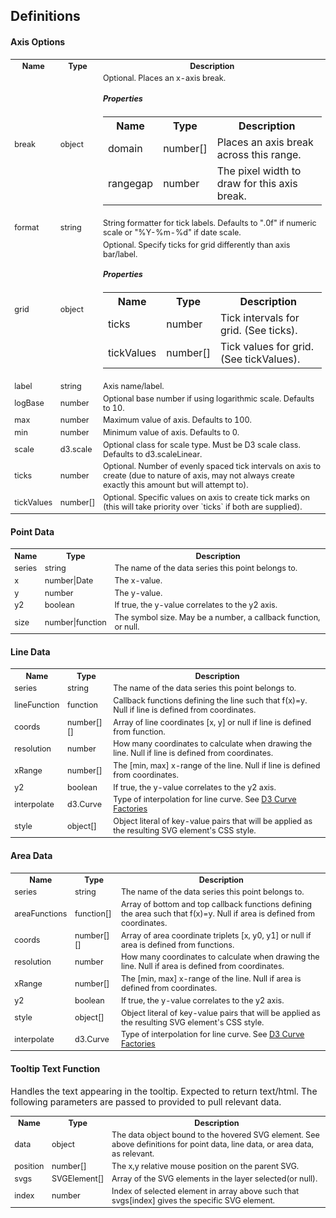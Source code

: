 ## Definitions ##

#### Axis Options ####

<table style="font-size:0.9em;">
  <tbody>
    <tr>
      <th>Name</th><th>Type</th><th>Description</th>
    </tr>
    <tr>
      <td>break</td>
      <td>object</td>
      <td>
        Optional. Places an x-axis break.
        <h5>Properties</h5>
        <table>
          <tbody>
            <tr>
              <th>Name</th><th>Type</th><th>Description</th>
            </tr>
            <tr>
              <td>domain</td><td>number[]</td><td>Places an axis break across this range.</td>
            </tr>
            <tr>
              <td>rangegap</td><td>number</td><td>The pixel width to draw for this axis break.</td>
            </tr>
          </tbody>
        </table>
      </td>
    </tr>
    <tr>
      <td>format</td><td>string</td><td>String formatter for tick labels. Defaults to ".0f" if numeric scale or "%Y-%m-%d" if date scale.</td>
    </tr>
    <tr>
      <td>grid</td>
      <td>object</td>
      <td>
        Optional. Specify ticks for grid differently than axis bar/label.
        <h5>Properties</h5>
        <table>
          <tbody>
            <tr>
              <th>Name</th><th>Type</th><th>Description</th>
            </tr>
            <tr>
              <td>ticks</td><td>number</td><td>Tick intervals for grid. (See ticks).</td>
            </tr>
            <tr>
              <td>tickValues</td><td>number[]</td><td>Tick values for grid. (See tickValues).</td>
            </tr>
          </tbody>
        </table>
      </td>
    </tr>
    <tr>
      <td>label</td><td>string</td><td>Axis name/label.</td>
    </tr>
    <tr>
      <td>logBase</td><td>number</td><td>Optional base number if using logarithmic scale. Defaults to 10.</td>
    </tr>
    <tr>
      <td>max</td><td>number</td><td>Maximum value of axis. Defaults to 100.</td>
    </tr>
    <tr>
      <td>min</td><td>number</td><td>Minimum value of axis. Defaults to 0.</td>
    </tr>
    <tr>
      <td>scale</td><td>d3.scale</td><td>Optional class for scale type. Must be D3 scale class. Defaults to d3.scaleLinear.</td>
    </tr>
    <tr>
      <td>ticks</td><td>number</td><td>Optional. Number of evenly spaced tick intervals on axis to create (due to nature of axis, may not always create exactly this amount but will attempt to).</td>
    </tr>
    <tr>
      <td>tickValues</td><td>number[]</td><td>Optional. Specific values on axis to create tick marks on (this will take priority over `ticks` if both are supplied).</td>
    </tr>
  </tbody>
</table>

#### Point Data ####

<table style="font-size:0.9em;">
  <tbody>
    <tr>
      <th>Name</th><th>Type</th><th>Description</th>
    </tr>
    <tr>
      <td>series</td><td>string</td><td>The name of the data series this point belongs to.</td>
    </tr>
    <tr>
      <td>x</td><td>number|Date</td><td>The x-value.</td>
    </tr>
    <tr>
      <td>y</td><td>number</td><td>The y-value.</td>
    </tr>
    <tr>
      <td>y2</td><td>boolean</td><td>If true, the y-value correlates to the y2 axis.</td>
    </tr>
    <tr>
      <td>size</td><td>number|function</td><td>The symbol size. May be a number, a callback function, or null.</td>
    </tr>
  </tbody>
</table>

#### Line Data ####

<table style="font-size:0.9em;">
  <tbody>
    <tr>
      <th>Name</th><th>Type</th><th>Description</th>
    </tr>
    <tr>
      <td>series</td><td>string</td><td>The name of the data series this point belongs to.</td>
    </tr>
    <tr>
      <td>lineFunction</td><td>function</td><td>Callback functions defining the line such that f(x)=y. Null if line is defined from coordinates.</td>
    </tr>
    <tr>
      <td>coords</td><td>number[][]</td><td>Array of line coordinates [x, y] or null if line is defined from function.</td>
    </tr>
    <tr>
      <td>resolution</td><td>number</td><td>How many coordinates to calculate when drawing the line. Null if line is defined from coordinates.</td>
    </tr>
    <tr>
      <td>xRange</td><td>number[]</td><td>The [min, max] x-range of the line. Null if line is defined from coordinates.</td>
    </tr>
    <tr>
      <td>y2</td><td>boolean</td><td>If true, the y-value correlates to the y2 axis.</td>
    </tr>
    <tr>
      <td>interpolate</td><td>d3.Curve</td><td>Type of interpolation for line curve. See <a href="https://github.com/d3/d3-shape#curves" target="_blank">D3 Curve Factories</a></td>
    </tr>
    <tr>
      <td>style</td><td>object[]</td><td>Object literal of key-value pairs that will be applied as the resulting SVG element's CSS style.</td>
    </tr>
  </tbody>
</table>


#### Area Data ####

<table style="font-size:0.9em;">
  <tbody>
    <tr>
      <th>Name</th><th>Type</th><th>Description</th>
    </tr>
    <tr>
      <td>series</td><td>string</td><td>The name of the data series this point belongs to.</td>
    </tr>
    <tr>
      <td>areaFunctions</td><td>function[]</td><td>Array of bottom and top callback functions defining the area such that f(x)=y. Null if area is defined from coordinates.</td>
    </tr>
    <tr>
      <td>coords</td><td>number[][]</td><td>Array of area coordinate triplets [x, y0, y1] or null if area is defined from functions.</td>
    </tr>
    <tr>
      <td>resolution</td><td>number</td><td>How many coordinates to calculate when drawing the line. Null if area is defined from coordinates.</td>
    </tr>
    <tr>
      <td>xRange</td><td>number[]</td><td>The [min, max] x-range of the line. Null if area is defined from coordinates.</td>
    </tr>
    <tr>
      <td>y2</td><td>boolean</td><td>If true, the y-value correlates to the y2 axis.</td>
    </tr>
    <tr>
      <td>style</td><td>object[]</td><td>Object literal of key-value pairs that will be applied as the resulting SVG element's CSS style.</td>
    </tr>
    <tr>
      <td>interpolate</td><td>d3.Curve</td><td>Type of interpolation for line curve. See <a href="https://github.com/d3/d3-shape#curves" target="_blank">D3 Curve Factories</a></td>
    </tr>
  </tbody>
</table>

#### Tooltip Text Function ####

Handles the text appearing in the tooltip. Expected to return text/html. The following parameters are passed to provided to pull relevant data. 

<table style="font-size:0.9em;">
  <tbody>
    <tr>
      <th>Name</th><th>Type</th><th>Description</th>
    </tr>
    <tr>
      <td>data</td><td>object</td><td>The data object bound to the hovered SVG element. See above definitions for point data, line data, or area data, as relevant.</td>
    </tr>
    <tr>
      <td>position</td><td>number[]</td><td>The x,y relative mouse position on the parent SVG.</td>
    </tr>
    <tr>
      <td>svgs</td><td>SVGElement[]</td><td>Array of the SVG elements in the layer selected(or null).</td>
    </tr>
    <tr>
      <td>index</td><td>number</td><td>Index of selected element in array above such that svgs[index] gives the specific SVG element.</td>
    </tr>
  </tbody>
</table>
